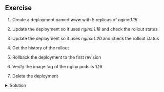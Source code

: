 ## Exercise

1. Create a deployment named *www* with 5 replicas of *nginx:1.16*

2. Update the deployment so it uses *nginx:1.18* and check the rollout status

3. Update the deployment so it uses *nginx:1.20* and check the rollout status

4. Get the history of the rollout

5. Rollback the deployment to the first revision

6. Verify the image tag of the nginx pods is 1.16

7. Delete the deployment

<details>
  <summary markdown="span">Solution</summary>

1. Create a deployment named *www* with 5 replicas of *nginx:1.16*

Creation of the deployment:

```
k create deploy www --replicas=5 --image=nginx:1.16
```

Making sure the pods are running fine:

```
k get po -l app=www
NAME                   READY   STATUS    RESTARTS   AGE
www-785d86969c-84g25   1/1     Running   0          34s
www-785d86969c-brrm8   1/1     Running   0          34s
www-785d86969c-l8l6b   1/1     Running   0          34s
www-785d86969c-sjnxw   1/1     Running   0          34s
www-785d86969c-zdgpt   1/1     Running   0          34s
```

2. Update the deployment so it uses *nginx:1.18* and check the rollout status

Updating the image:

```
k set image deploy/www nginx=nginx:1.18
```

Checking the rollout status

```
k rollout status deploy/www
deployment "www" successfully rolled out
```

3. Update the deployment so it uses *nginx:1.20* and check the rollout status

Updating the image:

```
k set image deploy/www nginx=nginx:1.20
```

Checking the rollout status

```
k rollout status deploy/www
deployment "www" successfully rolled out
```

4. Get the history of the rollout

The following command gets the deployment's history:

```
k rollout history deploy/www
deployment.apps/www
REVISION  CHANGE-CAUSE
1         <none>
2         <none>
3         <none>
```

5. Rollback the deployment to the first revision

Rolling back:

```
k rollout undo --to-revision=1 deploy/www
```

Making sure the rollback was succesful:

```
k rollout status deploy/www
deployment "www" successfully rolled out
```

6. Verify the image tag of the nginx pods is 1.16

```
k get po -l app=www -o jsonpath='{range .items[*]}{.spec.containers[0].image}{"\n"}{end}'
nginx:1.16
nginx:1.16
nginx:1.16
nginx:1.16
nginx:1.16
```

7. Delete the deployment

```
k delete deploy/www
```
</details>

